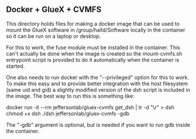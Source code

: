 
## Docker + GlueX + CVMFS

This directory holds files for making a docker image that can be used to mount the
GlueX software in /group/halld/Software locally in the container so it can be run
on a laptop or desktop.

For this to work, the fuse module must be installed in the container. This can't actually
be done when the image is created so the mount-cvmfs.sh entrypoint script is 
provided to do it automatically when the container is started.

One also needs to run docker with the "--privileged"  option for this to work. To make 
this easy and to provide better integration with the host filesystem (same uid and gid)
a slightly modified version of the dsh script is included in the image. The best way to 
run this is something like:

docker run -it --rm jeffersonlab/gluex-cvmfs get_dsh | tr -d "\r" > dsh
chmod +x dsh
./dsh jeffersonlab/gluex-cvmfs -gdb


The "-gdb" argument is optional, but is needed if you want to run gdb inside the
container.


